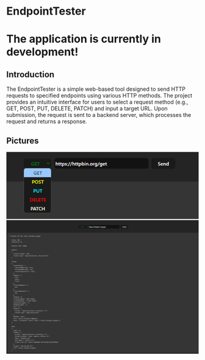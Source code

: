 # EndpointTester
# The application is currently in development!

## Introduction

The EndpointTester is a simple web-based tool designed to send HTTP requests to specified endpoints using various HTTP methods. The project provides an intuitive interface for users to select a request method (e.g., GET, POST, PUT, DELETE, PATCH) and input a target URL. Upon submission, the request is sent to a backend server, which processes the request and returns a response.

## Pictures
![method_selection](image.png)
![02.09.2024](02_09.png)